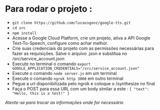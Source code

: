 # Para rodar o projeto : 
- `git clone https://github.com/lucassgonz/google-tts.git`
- `cd src`
- `npm install `
- Acesse a Google Cloud Platform, crie um projeto, ativa a API Google Text-To-Speech, configure como achar melhor.
- Crie suas credenciais do projeto com as permissões necessárias para fazer as requisições. Salve o arquivo .json e substitua no /src/service_account.json
- Execute no terminal o comando `export GOOGLE_APPLICATION_CREDENTIALS="/src/service_account.json"`
- Execute o comando `node server.js` em um terminal
- Execute o comando `ngrok http 3000` em outro terminal
- Pegue a url disponibilizada pelo ngrok e coloque o /synthesize no final
- Faça o POST para essa URL com um body similar a este : `{
  "text": "Hello, this is a test!"
}`



*Atente-se para trocar as informações onde for necessário*
